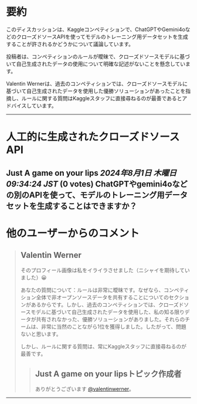 # 要約 
このディスカッションは、Kaggleコンペティションで、ChatGPTやGemini4oなどのクローズドソースAPIを使ってモデルのトレーニング用データセットを生成することが許されるかどうかについて議論しています。

投稿者は、コンペティションのルールが曖昧で、クローズドソースモデルに基づいて自己生成されたデータの使用について明確な記述がないことを懸念しています。

Valentin Wernerは、過去のコンペティションでは、クローズドソースモデルに基づいて自己生成されたデータを使用した優勝ソリューションがあったことを指摘し、ルールに関する質問はKaggleスタッフに直接尋ねるのが最善であるとアドバイスしています。


---
# 人工的に生成されたクローズドソースAPI
**Just A game on your lips** *2024年8月1日 木曜日 09:34:24 JST* (0 votes)
ChatGPTやgemini4oなどの別のAPIを使って、モデルのトレーニング用データセットを生成することはできますか？
---
# 他のユーザーからのコメント
> ## Valentin Werner
> 
> そのプロフィール画像は私をイライラさせました（ニシャイを期待していました）😀
> 
> あなたの質問について：ルールは非常に曖昧です。なぜなら、コンペティション全体で非オープンソースデータを共有することについてのセクションがあるからです。しかし、過去のコンペティションでは、クローズドソースモデルに基づいて自己生成されたデータを使用した、私の知る限りデータが共有されなかった、優勝ソリューションがありました。それらのチームは、非常に当然のことながら1位を獲得しました。したがって、問題ないと思います。
> 
> しかし、ルールに関する質問は、常にKaggleスタッフに直接尋ねるのが最善です。
> 
> 
> 
> > ## Just A game on your lipsトピック作成者
> > 
> > ありがとうございます [@valentinwerner](https://www.kaggle.com/valentinwerner)。
> > 
> > 
> > 
---

